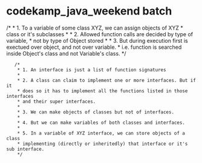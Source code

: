 # codekamp_java_weekend batch

/*
        * 1. To a variable of some class XYZ, we can assign objects of XYZ
        * class or it's subclasses
        *
        * 2. Allowed function calls are decided by type of variable,
        * not by type of Object stored
        *
        * 3. But during execution first is exectued over object, and not over variable.
        * i.e. function is searched inside Object's class and not Variable's class.
        */



       /*
        * 1. An interface is just a list of function signatures
        *
        * 2. A class can claim to implement one or more interfaces. But if it
        * does so it has to implement all the functions listed in those interfaces
        * and their super interfaces.
        *
        * 3. We can make objects of classes but not of interfaces.
        *
        * 4. But we can make variables of both classes and interfaces.
        *
        * 5. In a variable of XYZ interface, we can store objects of a class
        * implementing (directly or inheritedly) that interface or it's sub interface.
        */
